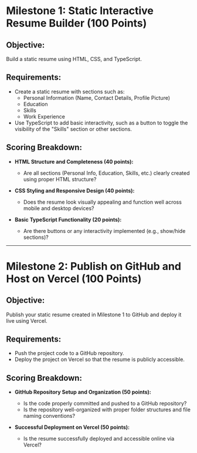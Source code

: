 # Milestone 1: Static Interactive Resume Builder (100 Points)

## Objective:
Build a static resume using HTML, CSS, and TypeScript.

## Requirements:
- Create a static resume with sections such as:
  - Personal Information (Name, Contact Details, Profile Picture)
  - Education
  - Skills
  - Work Experience
- Use TypeScript to add basic interactivity, such as a button to toggle the visibility of the "Skills" section or other sections.

## Scoring Breakdown:
- **HTML Structure and Completeness (40 points):**
  - Are all sections (Personal Info, Education, Skills, etc.) clearly created using proper HTML structure?
  
- **CSS Styling and Responsive Design (40 points):**
  - Does the resume look visually appealing and function well across mobile and desktop devices?

- **Basic TypeScript Functionality (20 points):**
  - Are there buttons or any interactivity implemented (e.g., show/hide sections)?

---

# Milestone 2: Publish on GitHub and Host on Vercel (100 Points)

## Objective:
Publish your static resume created in Milestone 1 to GitHub and deploy it live using Vercel.

## Requirements:
- Push the project code to a GitHub repository.
- Deploy the project on Vercel so that the resume is publicly accessible.

## Scoring Breakdown:
- **GitHub Repository Setup and Organization (50 points):**
  - Is the code properly committed and pushed to a GitHub repository?
  - Is the repository well-organized with proper folder structures and file naming conventions?

- **Successful Deployment on Vercel (50 points):**
  - Is the resume successfully deployed and accessible online via Vercel?
